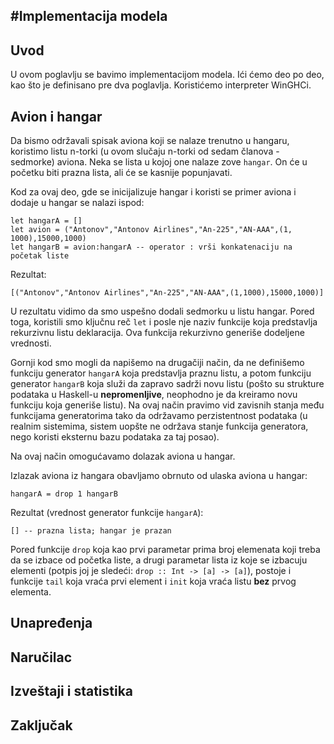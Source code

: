 #Implementacija modela
----------------------

Uvod
----
U ovom poglavlju se bavimo implementacijom modela. Ići ćemo deo po deo, kao što je definisano
pre dva poglavlja. Koristićemo interpreter WinGHCi.

Avion i hangar
--------------

Da bismo održavali spisak aviona koji se nalaze trenutno u hangaru, koristimo listu
n-torki (u ovom slučaju n-torki od sedam članova - sedmorke) aviona. Neka se lista u kojoj
one nalaze zove `hangar`. On će u početku biti prazna lista, ali će se kasnije popunjavati.

Kod za ovaj deo, gde se inicijalizuje hangar i koristi se primer aviona i dodaje u hangar
se nalazi ispod:
```
let hangarA = []
let avion = ("Antonov","Antonov Airlines","An-225","AN-AAA",(1, 1000),15000,1000)
let hangarB = avion:hangarA -- operator : vrši konkatenaciju na početak liste
```

Rezultat:
```
[("Antonov","Antonov Airlines","An-225","AN-AAA",(1,1000),15000,1000)]
```

U rezultatu vidimo da smo uspešno dodali sedmorku u listu hangar. Pored toga, koristili smo
ključnu reč `let` i posle nje naziv funkcije koja predstavlja rekurzivnu listu deklaracija.
Ova funkcija rekurzivno generiše dodeljene vrednosti.

Gornji kod smo mogli da napišemo na drugačiji način, da ne definišemo funkciju generator
`hangarA` koja predstavlja praznu listu, a potom funkciju generator `hangarB` koja služi
da zapravo sadrži novu listu (pošto su strukture podataka u Haskell-u **nepromenljive**,
neophodno je da kreiramo novu funkciju koja generiše listu). Na ovaj način pravimo vid
zavisnih stanja među funkcijama generatorima tako da održavamo perzistentnost podataka
(u realnim sistemima, sistem uopšte ne održava stanje funkcija generatora, nego koristi
eksternu bazu podataka za taj posao).

Na ovaj način omogućavamo dolazak aviona u hangar.

Izlazak aviona iz hangara obavljamo obrnuto od ulaska aviona u hangar:
```
hangarA = drop 1 hangarB
```

Rezultat (vrednost generator funkcije `hangarA`):
```
[] -- prazna lista; hangar je prazan
```

Pored funkcije `drop` koja kao prvi parametar prima broj elemenata koji treba da se izbace
od početka liste, a drugi parametar lista iz koje se izbacuju elementi (potpis joj je
sledeći: `drop :: Int -> [a] -> [a]`), postoje i funkcije `tail` koja vraća prvi element 
i `init` koja vraća listu **bez** prvog elementa.

Unapređenja
-----------


Naručilac
---------

Izveštaji i statistika
----------------------

Zaključak
---------